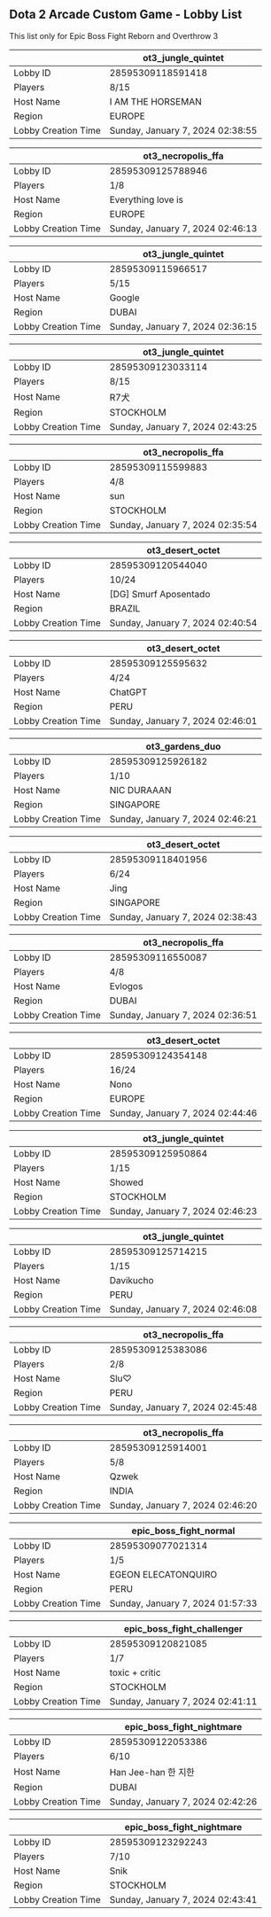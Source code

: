 ## Dota 2 Arcade Custom Game - Lobby List

This list only for Epic Boss Fight Reborn and Overthrow 3

|  | ot3_jungle_quintet |
| ------ | ------ |
| Lobby ID | 28595309118591418 |
| Players | 8/15 |
| Host Name | I AM THE HORSEMAN |
| Region | EUROPE |
| Lobby Creation Time | Sunday, January 7, 2024 02:38:55 |


|  | ot3_necropolis_ffa |
| ------ | ------ |
| Lobby ID | 28595309125788946 |
| Players | 1/8 |
| Host Name | Everything love is |
| Region | EUROPE |
| Lobby Creation Time | Sunday, January 7, 2024 02:46:13 |


|  | ot3_jungle_quintet |
| ------ | ------ |
| Lobby ID | 28595309115966517 |
| Players | 5/15 |
| Host Name | Google |
| Region | DUBAI |
| Lobby Creation Time | Sunday, January 7, 2024 02:36:15 |


|  | ot3_jungle_quintet |
| ------ | ------ |
| Lobby ID | 28595309123033114 |
| Players | 8/15 |
| Host Name | R7犬 | кар карыч |
| Region | STOCKHOLM |
| Lobby Creation Time | Sunday, January 7, 2024 02:43:25 |


|  | ot3_necropolis_ffa |
| ------ | ------ |
| Lobby ID | 28595309115599883 |
| Players | 4/8 |
| Host Name | sun |
| Region | STOCKHOLM |
| Lobby Creation Time | Sunday, January 7, 2024 02:35:54 |


|  | ot3_desert_octet |
| ------ | ------ |
| Lobby ID | 28595309120544040 |
| Players | 10/24 |
| Host Name | [DG] Smurf Aposentado |
| Region | BRAZIL |
| Lobby Creation Time | Sunday, January 7, 2024 02:40:54 |


|  | ot3_desert_octet |
| ------ | ------ |
| Lobby ID | 28595309125595632 |
| Players | 4/24 |
| Host Name | ChatGPT |
| Region | PERU |
| Lobby Creation Time | Sunday, January 7, 2024 02:46:01 |


|  | ot3_gardens_duo |
| ------ | ------ |
| Lobby ID | 28595309125926182 |
| Players | 1/10 |
| Host Name | NIC DURAAAN |
| Region | SINGAPORE |
| Lobby Creation Time | Sunday, January 7, 2024 02:46:21 |


|  | ot3_desert_octet |
| ------ | ------ |
| Lobby ID | 28595309118401956 |
| Players | 6/24 |
| Host Name | Jing |
| Region | SINGAPORE |
| Lobby Creation Time | Sunday, January 7, 2024 02:38:43 |


|  | ot3_necropolis_ffa |
| ------ | ------ |
| Lobby ID | 28595309116550087 |
| Players | 4/8 |
| Host Name | Evlogos |
| Region | DUBAI |
| Lobby Creation Time | Sunday, January 7, 2024 02:36:51 |


|  | ot3_desert_octet |
| ------ | ------ |
| Lobby ID | 28595309124354148 |
| Players | 16/24 |
| Host Name | Nono |
| Region | EUROPE |
| Lobby Creation Time | Sunday, January 7, 2024 02:44:46 |


|  | ot3_jungle_quintet |
| ------ | ------ |
| Lobby ID | 28595309125950864 |
| Players | 1/15 |
| Host Name | Showed |
| Region | STOCKHOLM |
| Lobby Creation Time | Sunday, January 7, 2024 02:46:23 |


|  | ot3_jungle_quintet |
| ------ | ------ |
| Lobby ID | 28595309125714215 |
| Players | 1/15 |
| Host Name | Davikucho |
| Region | PERU |
| Lobby Creation Time | Sunday, January 7, 2024 02:46:08 |


|  | ot3_necropolis_ffa |
| ------ | ------ |
| Lobby ID | 28595309125383086 |
| Players | 2/8 |
| Host Name | Slu♡ |
| Region | PERU |
| Lobby Creation Time | Sunday, January 7, 2024 02:45:48 |


|  | ot3_necropolis_ffa |
| ------ | ------ |
| Lobby ID | 28595309125914001 |
| Players | 5/8 |
| Host Name | Qzwek |
| Region | INDIA |
| Lobby Creation Time | Sunday, January 7, 2024 02:46:20 |


|  | epic_boss_fight_normal |
| ------ | ------ |
| Lobby ID | 28595309077021314 |
| Players | 1/5 |
| Host Name | EGEON ELECATONQUIRO |
| Region | PERU |
| Lobby Creation Time | Sunday, January 7, 2024 01:57:33 |


|  | epic_boss_fight_challenger |
| ------ | ------ |
| Lobby ID | 28595309120821085 |
| Players | 1/7 |
| Host Name | toxic + critic |
| Region | STOCKHOLM |
| Lobby Creation Time | Sunday, January 7, 2024 02:41:11 |


|  | epic_boss_fight_nightmare |
| ------ | ------ |
| Lobby ID | 28595309122053386 |
| Players | 6/10 |
| Host Name | Han Jee-han  한 지한 |
| Region | DUBAI |
| Lobby Creation Time | Sunday, January 7, 2024 02:42:26 |


|  | epic_boss_fight_nightmare |
| ------ | ------ |
| Lobby ID | 28595309123292243 |
| Players | 7/10 |
| Host Name | Snik |
| Region | STOCKHOLM |
| Lobby Creation Time | Sunday, January 7, 2024 02:43:41 |


